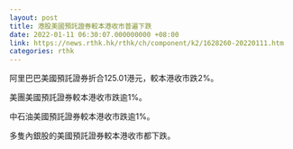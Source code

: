 ```yaml
---
layout: post
title: 港股美國預託證券較本港收市普遍下跌
date: 2022-01-11 06:30:07.000000000 +08:00
link: https://news.rthk.hk/rthk/ch/component/k2/1628260-20220111.htm
categories: rthk
---
```


阿里巴巴美國預託證券折合125.01港元，較本港收市跌2%。

美團美國預託證券較本港收市跌逾1%。

中石油美國預託證券較本港收市跌逾1%。

多隻內銀股的美國預託證券較本港收市都下跌。

